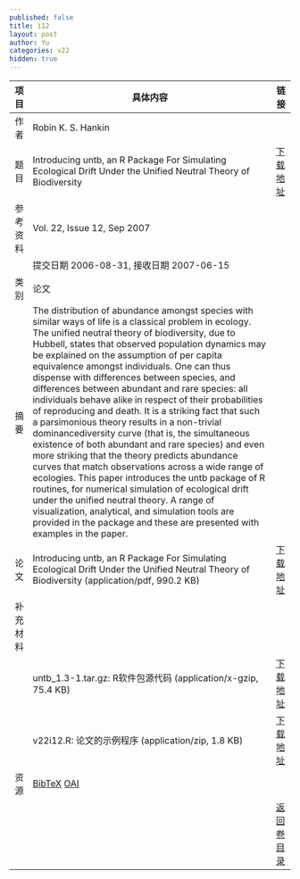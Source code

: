 ```yaml
---
published: false
title: i12
layout: post
author: Yu
categories: v22
hidden: true
---
```


| 项目 | 具体内容 | 链接 |
|---:|---|---|
| 作者 | Robin K. S. Hankin| |
| 题目 |Introducing untb, an R Package For Simulating Ecological Drift Under the Unified Neutral Theory of Biodiversity | [下载地址](http://www.jstatsoft.org/v22/i12/paper) |
| 参考资料 |Vol. 22, Issue 12, Sep 2007 | |
| | 提交日期 2006-08-31, 接收日期 2007-06-15| | 
| 类别 | 论文| |
| 摘要 | The distribution of abundance amongst species with similar ways of life is a classical problem in ecology.  The unified neutral theory of biodiversity, due to Hubbell, states that observed population dynamics may be explained on the assumption of per capita equivalence amongst individuals.  One can thus dispense with differences between species, and differences between abundant and rare species: all individuals behave alike in respect of their probabilities of reproducing and death.  It is a striking fact that such a parsimonious theory results in a non-trivial dominancediversity curve (that is, the simultaneous existence of both abundant and rare species) and even more striking that the theory predicts abundance curves that match observations across a wide range of ecologies.  This paper introduces the untb package of R routines, for numerical simulation of ecological drift under the unified neutral theory. A range of visualization, analytical, and simulation tools are provided in the package and these are presented with examples in the paper.| |
| 论文 | Introducing untb, an R Package For Simulating Ecological Drift Under the Unified Neutral Theory of Biodiversity  (application/pdf, 990.2 KB)| [下载地址](http://www.jstatsoft.org/v22/i12/paper) |
| 补充材料 | | |
| |untb_1.3-1.tar.gz: R软件包源代码  (application/x-gzip, 75.4 KB)|  [下载地址](http://www.jstatsoft.org/v22/i12/supp/1) |
| |v22i12.R: 论文的示例程序  (application/zip, 1.8 KB)|  [下载地址](http://www.jstatsoft.org/v22/i12/supp/2) |
| 资源 | [BibTeX](http://www.jstatsoft.org/v22/i12/bibtex) [OAI](http://www.jstatsoft.org/oai?verb=GetRecord&identifier=oai.jstatsoft/v22/i12&prefix=oai_dc)| |
| |  | [返回卷目录]({{site.baseurl}}/volume/v22.html) |
